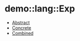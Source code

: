 # demo::lang::Exp


   * [Abstract](../../../../Library/demo/lang/Exp/Abstract)
   * [Concrete](../../../../Library/demo/lang/Exp/Concrete)
   * [Combined](../../../../Library/demo/lang/Exp/Combined)